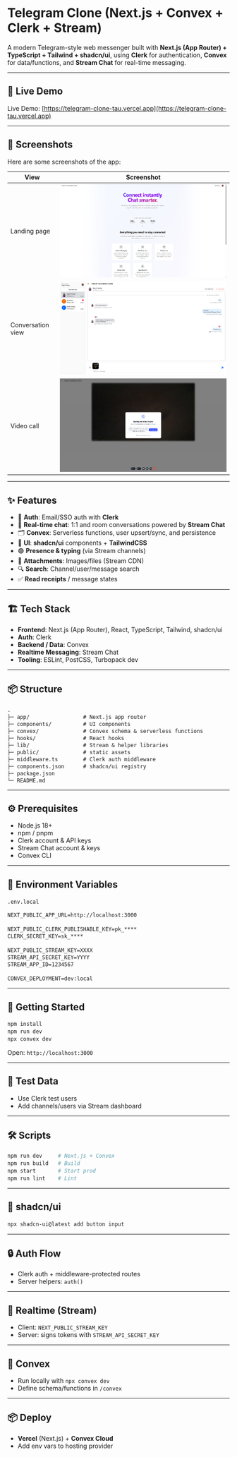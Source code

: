 # Telegram Clone (Next.js + Convex + Clerk + Stream)

A modern Telegram-style web messenger built with **Next.js (App Router) + TypeScript + Tailwind + shadcn/ui**, using **Clerk** for authentication, **Convex** for data/functions, and **Stream Chat** for real-time messaging.

---

## 🚀 Live Demo

Live Demo: [https://telegram-clone-tau.vercel.app](https://telegram-clone-tau.vercel.app)

---

## 📸 Screenshots

Here are some screenshots of the app:

| View | Screenshot |
|------|------------|
| Landing page | ![Chat List](https://github.com/ragini-pandey/telegram-clone/blob/master/public/screenshot1.png) |
| Conversation view | ![Conversation](https://github.com/ragini-pandey/telegram-clone/blob/master/public/screenshot2.png) |
| Video call | ![Profile](https://github.com/ragini-pandey/telegram-clone/blob/master/public/screenshot3.png) |

---


## ✨ Features

- 🔐 **Auth**: Email/SSO auth with **Clerk**
- 💬 **Real-time chat**: 1:1 and room conversations powered by **Stream Chat**
- 🗂️ **Convex**: Serverless functions, user upsert/sync, and persistence
- 🧩 **UI**: **shadcn/ui** components + **TailwindCSS**
- 🟢 **Presence & typing** (via Stream channels)
- 📎 **Attachments**: Images/files (Stream CDN)
- 🔍 **Search**: Channel/user/message search
- ✅ **Read receipts** / message states

---

## 🏗️ Tech Stack

- **Frontend**: Next.js (App Router), React, TypeScript, Tailwind, shadcn/ui
- **Auth**: Clerk
- **Backend / Data**: Convex
- **Realtime Messaging**: Stream Chat
- **Tooling**: ESLint, PostCSS, Turbopack dev

---

## 📦 Structure

```
.
├─ app/                 # Next.js app router
├─ components/          # UI components
├─ convex/              # Convex schema & serverless functions
├─ hooks/               # React hooks
├─ lib/                 # Stream & helper libraries
├─ public/              # static assets
├─ middleware.ts        # Clerk auth middleware
├─ components.json      # shadcn/ui registry
├─ package.json
└─ README.md
```

---

## ⚙️ Prerequisites

- Node.js 18+
- npm / pnpm
- Clerk account & API keys
- Stream Chat account & keys
- Convex CLI

---

## 🔑 Environment Variables

`.env.local`

```
NEXT_PUBLIC_APP_URL=http://localhost:3000

NEXT_PUBLIC_CLERK_PUBLISHABLE_KEY=pk_****
CLERK_SECRET_KEY=sk_****

NEXT_PUBLIC_STREAM_KEY=XXXX
STREAM_API_SECRET_KEY=YYYY
STREAM_APP_ID=1234567

CONVEX_DEPLOYMENT=dev:local
```

---

## 🚀 Getting Started

```bash
npm install
npm run dev
npx convex dev
```

Open: `http://localhost:3000`

---

## 🧪 Test Data

- Use Clerk test users
- Add channels/users via Stream dashboard

---

## 🛠️ Scripts

```bash
npm run dev     # Next.js + Convex
npm run build   # Build
npm start       # Start prod
npm run lint    # Lint
```

---

## 🧰 shadcn/ui

```bash
npx shadcn-ui@latest add button input
```

---

## 🔒 Auth Flow

- Clerk auth + middleware-protected routes
- Server helpers: `auth()`

---

## 📡 Realtime (Stream)

- Client: `NEXT_PUBLIC_STREAM_KEY`
- Server: signs tokens with `STREAM_API_SECRET_KEY`

---

## 🧰 Convex

- Run locally with `npx convex dev`
- Define schema/functions in `/convex`

---

## 📦 Deploy

- **Vercel** (Next.js) + **Convex Cloud**
- Add env vars to hosting provider
